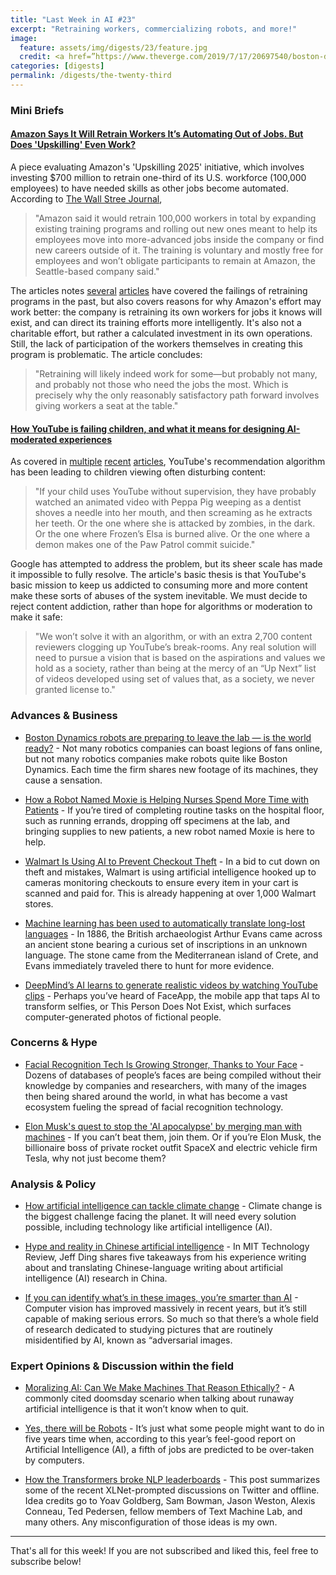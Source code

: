 ```yaml
---
title: "Last Week in AI #23"
excerpt: "Retraining workers, commercializing robots, and more!"
image: 
  feature: assets/img/digests/23/feature.jpg
  credit: <a href=”https://www.theverge.com/2019/7/17/20697540/boston-dynamics-robots-commercial-real-world-business-spot-on-sale”> James Vincent / The Verge</a>
categories: [digests]
permalink: /digests/the-twenty-third
---
```


### Mini Briefs

#### [Amazon Says It Will Retrain Workers It’s Automating Out of Jobs. But Does 'Upskilling' Even Work?](https://gizmodo.com/amazon-says-it-will-retrain-workers-it-s-automating-out-1836388342)

A piece evaluating Amazon's 'Upskilling 2025' initiative, which involves investing $700 million to retrain one-third of its U.S. workforce (100,000 employees) to have needed skills as other jobs become automated. According to [The Wall Stree Journal](https://www.wsj.com/articles/amazon-to-retrain-a-third-of-its-u-s-workforce-11562841120), 

> "Amazon said it would retrain 100,000 workers in total by expanding existing training programs and rolling out new ones meant to help its employees move into more-advanced jobs inside the company or find new careers outside of it. The training is voluntary and mostly free for employees and won’t obligate participants to remain at Amazon, the Seattle-based company said."

The articles notes [several](https://www.wsj.com/articles/the-answer-to-your-companys-hiring-problem-might-be-right-under-your-nose-11555689542) [articles](https://www.theatlantic.com/education/archive/2018/01/why-is-the-us-so-bad-at-protecting-workers-from-automation/549185/) have covered the failings of retraining programs in the past, but also covers reasons for why Amazon's effort may work better: the company is retraining its own workers for jobs it knows will exist, and can direct its training efforts more intelligently. It's also not a charitable effort, but rather a calculated investment in its own operations. Still, the lack of participation of the workers themselves in creating this program is problematic. The article concludes: 

> "Retraining will likely indeed work for some—but probably not many, and probably not those who need the jobs the most. Which is precisely why the only reasonably satisfactory path forward involves giving workers a seat at the table." 

#### [How YouTube is failing children, and what it means for designing AI-moderated experiences](https://medium.com/this-is-hcd/how-youtube-is-failing-children-and-what-it-means-for-designing-ai-moderated-experiences-b36181646f9c)

As covered in [multiple](https://www.theguardian.com/technology/2018/jun/17/peppa-pig-youtube-weird-algorithms-automated-content) [recent](https://www.engadget.com/2018/03/23/youtube-still-plagued-disturbing-kids-videos/) [articles](https://www.theatlantic.com/magazine/archive/2018/11/raised-by-youtube/570838/), YouTube's recommendation algorithm has been leading to children viewing often disturbing content:

> "If your child uses YouTube without supervision, they have probably watched an animated video with Peppa Pig weeping as a dentist shoves a needle into her mouth, and then screaming as he extracts her teeth. Or the one where she is attacked by zombies, in the dark. Or the one where Frozen’s Elsa is burned alive. Or the one where a demon makes one of the Paw Patrol commit suicide."

Google has attempted to address the problem, but its sheer scale has made it impossible to fully resolve. The article's basic thesis is that YouTube's basic mission to keep us addicted to consuming more and more content make these sorts of abuses of the system inevitable. We must decide to reject content addiction, rather than hope for algorithms or moderation to make it safe:

> "We won’t solve it with an algorithm, or with an extra 2,700 content reviewers clogging up YouTube’s break-rooms. Any real solution will need to pursue a vision that is based on the aspirations and values we hold as a society, rather than being at the mercy of an “Up Next” list of videos developed using set of values that, as a society, we never granted license to."

### Advances & Business

* [Boston Dynamics robots are preparing to leave the lab — is the world ready?](https://www.theverge.com/2019/7/17/20697540/boston-dynamics-robots-commercial-real-world-business-spot-on-sale) - Not many robotics companies can boast legions of fans online, but not many robotics companies make robots quite like Boston Dynamics. Each time the firm shares new footage of its machines, they cause a sensation.

* [How a Robot Named Moxie is Helping Nurses Spend More Time with Patients](https://scrubsmag.com/how-a-robot-named-moxie-is-helping-nurses-spend-more-time-with-patients/) - If you’re tired of completing routine tasks on the hospital floor, such as running errands, dropping off specimens at the lab, and bringing supplies to new patients, a new robot named Moxie is here to help.

* [Walmart Is Using AI to Prevent Checkout Theft](https://www.pcmag.com/news/369188/walmart-is-using-ai-to-prevent-checkout-theft) - In a bid to cut down on theft and mistakes, Walmart is using artificial intelligence hooked up to cameras monitoring checkouts to ensure every item in your cart is scanned and paid for. This is already happening at over 1,000 Walmart stores.

* [Machine learning has been used to automatically translate long-lost languages](https://www.technologyreview.com/s/613899/machine-learning-has-been-used-to-automatically-translate-long-lost-languages/) - In 1886, the British archaeologist Arthur Evans came across an ancient stone bearing a curious set of inscriptions in an unknown language. The stone came from the Mediterranean island of Crete, and Evans immediately traveled there to hunt for more evidence.

* [DeepMind’s AI learns to generate realistic videos by watching YouTube clips](https://venturebeat.com/2019/07/19/deepminds-ai-learns-to-generate-realistic-videos-by-watching-youtube-clips/) - Perhaps you’ve heard of FaceApp, the mobile app that taps AI to transform selfies, or This Person Does Not Exist, which surfaces computer-generated photos of fictional people.

### Concerns & Hype

* [Facial Recognition Tech Is Growing Stronger, Thanks to Your Face](https://www.nytimes.com/2019/07/13/technology/databases-faces-facial-recognition-technology.html) - Dozens of databases of people’s faces are being compiled without their knowledge by companies and researchers, with many of the images then being shared around the world, in what has become a vast ecosystem fueling the spread of facial recognition technology.

* [Elon Musk's quest to stop the 'AI apocalypse' by merging man with machines](https://www.telegraph.co.uk/technology/2019/07/18/elon-musks-quest-stop-ai-apocalypse-merging-man-machines/) - If you can’t beat them, join them. Or if you’re Elon Musk, the billionaire boss of private rocket outfit SpaceX and electric vehicle firm Tesla, why not just become them? 

### Analysis & Policy

* [How artificial intelligence can tackle climate change](https://www.nationalgeographic.com/environment/2019/07/artificial-intelligence-climate-change/) - Climate change is the biggest challenge facing the planet. It will need every solution possible, including technology like artificial intelligence (AI).

* [Hype and reality in Chinese artificial intelligence](https://supchina.com/2019/04/10/hype-and-reality-in-chinese-artificial-intelligence/) - In MIT Technology Review, Jeff Ding shares five takeaways from his experience writing about and translating Chinese-language writing about artificial intelligence (AI) research in China.

* [If you can identify what’s in these images, you’re smarter than AI](https://www.theverge.com/2019/7/19/20700481/ai-machine-learning-vision-system-naturally-occuring-adversarial-examples) - Computer vision has improved massively in recent years, but it’s still capable of making serious errors. So much so that there’s a whole field of research dedicated to studying pictures that are routinely misidentified by AI, known as “adversarial images.

### Expert Opinions & Discussion within the field

* [Moralizing AI: Can We Make Machines That Reason Ethically?](https://becominghuman.ai/moralizing-ai-can-we-make-machines-that-reason-ethically-806ec0ca0001) - A commonly cited doomsday scenario when talking about runaway artificial intelligence is that it won’t know when to quit.

* [Yes, there will be Robots](https://medium.com/@OPX_London/yes-there-will-be-robots-77a6ec0a1fa7) - It’s just what some people might want to do in five years time when, according to this year’s feel-good report on Artificial Intelligence (AI), a fifth of jobs are predicted to be over-taken by computers.

* [How the Transformers broke NLP leaderboards](https://hackingsemantics.xyz/2019/leaderboards/) - This post summarizes some of the recent XLNet-prompted discussions on Twitter and offline. Idea credits go to Yoav Goldberg, Sam Bowman, Jason Weston, Alexis Conneau, Ted Pedersen, fellow members of Text Machine Lab, and many others. Any misconfiguration of those ideas is my own.

<hr>

That's all for this week! If you are not subscribed and liked this, feel free to subscribe below!

